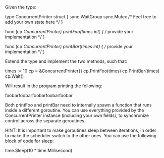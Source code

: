 Given the type:

type ConcurrentPrinter struct {
    sync.WaitGroup
    sync.Mutex
    /* Feel free to add your own state here */
}

func (cp *ConcurrentPrinter) printFoo(times int) { /* provide your implementation */ }

func (cp *ConcurrentPrinter) printBar(times int) { /* provide your implementation */ }


Extend the type and implement the two methods, such that:

times := 10
cp = &ConcurrentPrinter{}
cp.PrintFoo(times)
cp.PrintBar(times)
cp.Wait()

Will result in the program printing the following:

foobarfoobarfoobarfoobarfoobar

Both printFoo and printBar need to internally spawn a function that
runs inside a different goroutine. You can use everything provided by the
ConcurrentPrinter instance (including your own fields), to synchronize
control across the separate goroutines.

HINT: It is important to make goroutines sleep between iterations, in order
to make the scheduler switch to the other ones. You can use the following
block of code for sleep:

time.Sleep(10 * time.Millisecond)